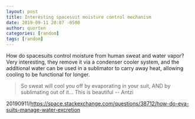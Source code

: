 ```yaml
---
layout: post
title: Interesting spacesuit moisture control mechanism
date: 2019-09-11 20:07 -0500
author: quorten
categories: [random]
tags: [random]
---
```


How do spacesuits control moisture from human sweat and water vapor?
Very interesting, they remove it via a condenser cooler system, and
the additional water can be used in a sublimator to carry away heat,
allowing cooling to be functional for longer.

> So sweat will cool you off by evaporating in your suit, AND by
> sublimating out of it... This is beautiful -- Antzi

20190911/https://space.stackexchange.com/questions/38712/how-do-eva-suits-manage-water-excretion

